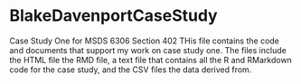 # BlakeDavenportCaseStudy
Case Study One for MSDS 6306 Section 402
THis file contains the code and documents that
support my work on case study one. The files include the HTML file
the RMD file, a text file that contains all the R and RMarkdown code for 
the case study, and the CSV files the data derived from.

